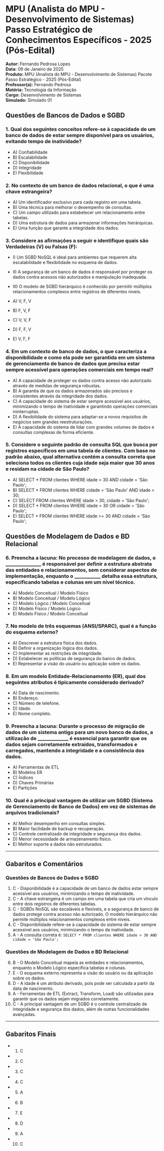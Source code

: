 # MPU (Analista do MPU - Desenvolvimento de Sistemas) Passo Estratégico de Conhecimentos Específicos - 2025 (Pós-Edital)

**Autor:** Fernando Pedrosa Lopes  
**Data:** 09 de Janeiro de 2025  
**Produto:** MPU (Analista do MPU - Desenvolvimento de Sistemas) Pacote Passo Estratégico - 2025 (Pós-Edital)  
**Professor(a):** Fernando Pedrosa  
**Matéria:** Tecnologia da Informação  
**Cargo:** Desenvolvimento de Sistemas  
**Simulado:** Simulado 01

## Questões de Bancos de Dados e SGBD

### 1. Qual dos seguintes conceitos refere-se à capacidade de um banco de dados de estar sempre disponível para os usuários, evitando tempo de inatividade?

- A) Confiabilidade
- B) Escalabilidade
- C) Disponibilidade
- D) Integridade
- E) Flexibilidade

### 2. No contexto de um banco de dados relacional, o que é uma chave estrangeira?

- A) Um identificador exclusivo para cada registro em uma tabela.
- B) Uma técnica para melhorar o desempenho de consultas.
- C) Um campo utilizado para estabelecer um relacionamento entre tabelas.
- D) Uma estrutura de dados para armazenar informações hierárquicas.
- E) Uma função que garante a integridade dos dados.

### 3. Considere as afirmações a seguir e identifique quais são Verdadeiras (V) ou Falsas (F):

- I) Um SGBD NoSQL é ideal para ambientes que requerem alta escalabilidade e flexibilidade no esquema de dados.
- II) A segurança de um banco de dados é responsável por proteger os dados contra acessos não autorizados e manipulação inadequada.
- III) O modelo de SGBD hierárquico é conhecido por permitir múltiplos relacionamentos complexos entre registros de diferentes níveis.

- A) V, F, V
- B) F, V, F
- C) V, V, F
- D) F, F, V
- E) V, F, F

### 4. Em um contexto de banco de dados, o que caracteriza a disponibilidade e como ela pode ser garantida em um sistema de gerenciamento de banco de dados que precisa estar sempre acessível para operações comerciais em tempo real?

- A) A capacidade de proteger os dados contra acesso não autorizado através de medidas de segurança robustas.
- B) A garantia de que os dados armazenados são precisos e consistentes através da integridade dos dados.
- C) A capacidade do sistema de estar sempre acessível aos usuários, minimizando o tempo de inatividade e garantindo operações comerciais ininterruptas.
- D) A flexibilidade do sistema para adaptar-se a novos requisitos de negócios sem grandes reestruturações.
- E) A capacidade do sistema de lidar com grandes volumes de dados e consultas complexas de forma eficiente.

### 5. Considere o seguinte padrão de consulta SQL que busca por registros específicos em uma tabela de clientes. Com base no padrão abaixo, qual alternativa contém a consulta correta que seleciona todos os clientes cuja idade seja maior que 30 anos e residam na cidade de São Paulo?

- A) SELECT * FROM clientes WHERE idade > 30 AND cidade = 'São Paulo';
- B) SELECT * FROM clientes WHERE cidade = 'São Paulo' AND idade > 30;
- C) SELECT FROM clientes WHERE idade > 30, cidade = 'São Paulo';
- D) SELECT * FROM clientes WHERE idade > 30 OR cidade = 'São Paulo';
- E) SELECT * FROM clientes WHERE idade >= 30 AND cidade = 'São Paulo';

## Questões de Modelagem de Dados e BD Relacional

### 6. Preencha a lacuna: No processo de modelagem de dados, o _______________ é responsável por definir a estrutura abstrata das entidades e relacionamentos, sem considerar aspectos de implementação, enquanto o ___________ detalha essa estrutura, especificando tabelas e colunas em um nível técnico.

- A) Modelo Conceitual / Modelo Físico
- B) Modelo Conceitual / Modelo Lógico
- C) Modelo Lógico / Modelo Conceitual
- D) Modelo Físico / Modelo Lógico
- E) Modelo Físico / Modelo Conceitual

### 7. No modelo de três esquemas (ANSI/SPARC), qual é a função do esquema externo?

- A) Descrever a estrutura física dos dados.
- B) Definir a organização lógica dos dados.
- C) Implementar as restrições de integridade.
- D) Estabelecer as políticas de segurança do banco de dados.
- E) Representar a visão do usuário ou aplicação sobre os dados.

### 8. Em um modelo Entidade-Relacionamento (ER), qual dos seguintes atributos é tipicamente considerado derivado?

- A) Data de nascimento.
- B) Endereço.
- C) Número de telefone.
- D) Idade.
- E) Nome completo.

### 9. Preencha a lacuna: Durante o processo de migração de dados de um sistema antigo para um novo banco de dados, a utilização de _____________ é essencial para garantir que os dados sejam corretamente extraídos, transformados e carregados, mantendo a integridade e a consistência dos dados.

- A) Ferramentas de ETL
- B) Modelos ER
- C) Índices
- D) Chaves Primárias
- E) Partições

### 10. Qual é a principal vantagem de utilizar um SGBD (Sistema de Gerenciamento de Banco de Dados) em vez de sistemas de arquivos tradicionais?

- A) Melhor desempenho em consultas simples.
- B) Maior facilidade de backup e recuperação.
- C) Controle centralizado de integridade e segurança dos dados.
- D) Menor necessidade de armazenamento físico.
- E) Melhor suporte a dados não estruturados.

---

## Gabaritos e Comentários

### Questões de Bancos de Dados e SGBD

1. C - Disponibilidade é a capacidade de um banco de dados estar sempre acessível aos usuários, minimizando o tempo de inatividade.
2. C - A chave estrangeira é um campo em uma tabela que cria um vínculo entre dois registros de diferentes tabelas.
3. C - SGBDs NoSQL são escaláveis e flexíveis, e a segurança de banco de dados protege contra acesso não autorizado. O modelo hierárquico não permite múltiplos relacionamentos complexos entre níveis.
4. C - Disponibilidade refere-se à capacidade do sistema de estar sempre acessível aos usuários, minimizando o tempo de inatividade.
5. A - A consulta correta é: `SELECT * FROM clientes WHERE idade > 30 AND cidade = 'São Paulo';`

### Questões de Modelagem de Dados e BD Relacional

6. B - O Modelo Conceitual mapeia as entidades e relacionamentos, enquanto o Modelo Lógico especifica tabelas e colunas.
7. E - O esquema externo representa a visão do usuário ou da aplicação sobre os dados.
8. D - A idade é um atributo derivado, pois pode ser calculada a partir da data de nascimento.
9. A - Ferramentas de ETL (Extract, Transform, Load) são utilizadas para garantir que os dados sejam migrados corretamente.
10. C - A principal vantagem de um SGBD é o controle centralizado de integridade e segurança dos dados, além de outras funcionalidades avançadas.

---

## Gabaritos Finais

- 1. C
- 2. C
- 3. C
- 4. C
- 5. A
- 6. B
- 7. E
- 8. D
- 9. A
- 10. C
